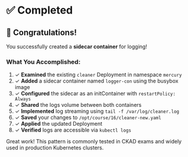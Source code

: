 # ✅ Completed

## 🎉 Congratulations!

You successfully created a **sidecar container** for logging! 

### What You Accomplished:

1. ✓ **Examined** the existing `cleaner` Deployment in namespace `mercury`
2. ✓ **Added** a sidecar container named `logger-con` using the busybox image
3. ✓ **Configured** the sidecar as an initContainer with `restartPolicy: Always`
4. ✓ **Shared** the logs volume between both containers
5. ✓ **Implemented** log streaming using `tail -f /var/log/cleaner.log`
6. ✓ **Saved** your changes to `/opt/course/16/cleaner-new.yaml`
7. ✓ **Applied** the updated Deployment
8. ✓ **Verified** logs are accessible via `kubectl logs`

Great work! This pattern is commonly tested in CKAD exams and widely used in production Kubernetes clusters.
